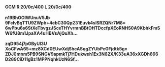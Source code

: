 #### GCM R 20/0c/400 L 20/0c/400
**n19BhOOlWUnuV5Jb**<br/>**9FelvBqTTU9ZWph+4ebC30Qp231Euvk4sISRZQNr7M8=**<br/>**6wPbu6s6StXeTbvgzJSceTHYvrmnBBtOHTDccfpXEoRNHS0A9KbhkFmSW6fU8m1JpaXA4uHBVsAjQuXh...**<br/><br/>
**zqD954j7pGByUI3U**<br/>**XoCFwA65+mz8XCd0EUwXdjShcASqgZYUbPcGFjdtk5g=**<br/>**ZDJ0mnm5PB9SNGV9apmkTj7HDukweh1Ex3N62X/K33uA36xXGDh666D289CiD11gBz1MPPNqhkUzN6Sf...**